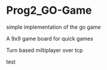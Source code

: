 # Prog2_GO-Game
simple implementation of the go game

A 9x9 game board for quick games

Turn based miltiplayer over tcp

test
